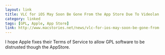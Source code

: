 ```yaml
---
layout: link
title: VLC for iOS May Soon Be Gone From the App Store Due To Videolan’s Complaint
category: linked
tags: [GPL, Apple, App Store]
link: http://www.macstories.net/news/vlc-for-ios-may-soon-be-gone-from-the-app-store-due-to-videolans-complaint/
---
```


I hope Apple fixes their Terms of Service to allow GPL software to be distrusted though the AppStore.